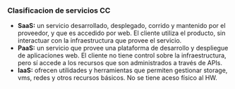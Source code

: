 ### Clasificacion de servicios CC

* **SaaS:** un servicio desarrollado, desplegado, corrido y mantenido por el proveedor, y que es accedido por web. El cliente utiliza el producto, sin interactuar con la infraestructura que provee el servicio.
* **PaaS:** un servicio que provee una plataforma de desarrollo y despliegue de aplicaciones web. El cliente no tiene control sobre la infraestructura, pero sí accede a los recursos que son administrados a través de APIs.
* **IaaS:** ofrecen utilidades y herramientas que permiten gestionar storage, vms, redes y otros recursos básicos. No se tiene aceso físico al HW.

